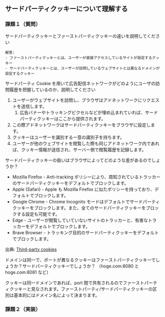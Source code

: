 ## サードパーティクッキーについて理解する

### 課題１（質問）

サードパーティクッキーとファーストパーティクッキーの違いを説明してください

```
解答:
- ファーストパーティクッキーとは、ユーザーが直接アクセスしているサイトが設定するクッキー
- サードパーティクッキーとは、ユーザーが訪問しているウェブサイトとは異なるドメインが設定するクッキー
```

サードパーティ Cookie を用いて広告配信ネットワークがどのようにユーザの訪問履歴を把握しているのか、説明してください

1. ユーザーがウェブサイトを訪問し、ブラウザはアドネットワークにリクエストを送信します。
   1. 広告バナーやトラッキングピクセルなどが埋め込まれていれば、サードパーティクッキーはここから提供されます。
2. この際アドネットワークはサードパーティクッキーをブラウザに設定します。
3. クッキーはユーザーを識別する一意の識別子を持ちます。
4. ユーザーが他のウェブサイトを閲覧した際も同じアドネットワーク内であれば、クッキー情報が送信され、サーバー側で閲覧履歴を記録します。

サードパーティクッキーの扱いはブラウザによってどのような差があるのでしょうか？

- Mozilla Firefox - Anti-tracking ポリシーにより、周知されているトラッカーのサードパーティクッキーをデフォルトでブロックします。
- Apple (Safari) - Apple も Mozilla Firefox に似たポリシーを持っており、デフォルトでブロックします。
- Google Chrome - Chrome Incognito モードはデフォルトでサードパーティクッキーをブロックします。また、全てのサードパーティクッキーをブロックする設定も可能です。
- Edge - ユーザーが閲覧していていないサイトのトラッカーと、有害なトラッカーをデフォルトでブロックします。
- Brave Browser - トラッキング目的のサードパーティクッキーをデフォルトでブロックします。

出典: [Third-party cookies](https://developer.mozilla.org/en-US/docs/Web/Privacy/Third-party_cookies)

ドメインは同一で、ポートが異なるクッキーはファーストパーティクッキーでしょうか？サードパーティクッキーでしょうか？
（hoge.com:8080 と hoge.com:8081 など）

クッキーは同一ドメインであれば、port 間で共有されるのでファーストパーティクッキーと見なされます。ファーストパーティ/サードパーティクッキーの区別は基本的にはドメイン名によって決まります。

### 課題２（実装）
